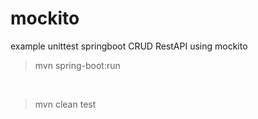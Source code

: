 # mockito
example unittest springboot CRUD RestAPI using mockito

> mvn spring-boot:run
<br>

> mvn clean test
